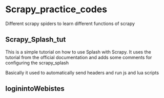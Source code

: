 # Scrapy_practice_codes
Different scrapy spiders to learn different functions of scrapy 

## Scrapy_Splash_tut

This is a simple tutorial on how to use Splash with Scrapy. It uses the tutorial from the official documentation and adds some comments for configuring the scrapy_splash

Basically it used to automatically send headers and run js and lua scripts

## loginintoWebistes
 
